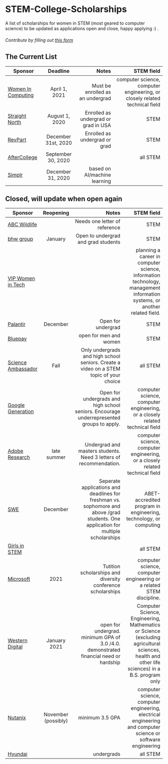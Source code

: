 # STEM-College-Scholarships
A list of scholarships for women in STEM (most geared to computer science) to be updated as applications open and close, happy applying :) . 

###### *Contribute by filling out [this form](https://forms.gle/34XDLW9FGWMNPWXA9)*


## The Current List 
| Sponsor        | Deadline           | Notes | STEM field | 
| ------------- |:-------------:| -----:|-----:|
| [Women In Computing](https://www.loadview-testing.com/scholarship/)      | April 1, 2021 | Must be enrolled as an undergrad |computer science, computer engineering, or closely related technical field |
| [Straight North](https://www.straightnorth.com/scholarship/)      | August 1, 2020      | Enrolled as undergrad or grad in USA  |STEM|
| [RevPart](https://revpart.com/scholarship/) | December 31st, 2020 | Enrolled as undergrad or grad | STEM |
| [AfterCollege](https://www.aftercollege.com/company/aftercollege-inc/10/scholarship/259/?source=ur-sch-stem) | September 30, 2020 |  | all STEM |
| [Simplr](https://www.simplr.ai/scholarships) | December 31, 2020 | based on AI/machine learning |  |


## Closed, will update when open again
| Sponsor        | Reopening           | Notes  | STEM field |
| ------------- |:-------------:| -----:|-----:|
| [ABC Wildlife](https://abcwildlife.com/academic-scholarship)      |  | Needs one letter of reference | STEM |
| [bhw group](https://thebhwgroup.com/scholarship)      | January | Open to undergrad and grad students| STEM |
| [VIP Women in Tech](https://www.trustvip.com/wp-content/uploads/2020/01/2020WITS.pdf) |  |  |planning a career in computer science, information technology, management information systems, or another related field. |
| [Palantir](https://www.palantir.com/students/scholarship/wit-north-america/) | December | Open for undergrad | STEM |
| [Bluepay](https://www.bluepay.com/company/scholarship/) |  | open for men and women | STEM |
| [Science Ambassador](https://www.scienceambassadorscholarship.org/#faq) | Fall | Only undergrads and high school seniors. Create a video on a STEM topic of your choice | all STEM |
| [Google Generation](https://buildyourfuture.withgoogle.com/scholarships/generation-google-scholarship/) |  | Open for undergrads and high school seniors. Encourage underrepresented groups to apply. | computer science, computer engineering, or a closely related technical field |
| [Adobe Research](https://research.adobe.com/scholarship/) | late summer | Undergrad and masters students. Need 3 letters of recommendation. | computer science, computer engineering, or a closely related technical field |
| [SWE](https://scholarships.swe.org/applications/login.asp) | December | Seperate applications and deadlines for freshman vs. sophomore and above /grad students. One application for multiple scholarships | ABET-accredited program in engineering, technology, or computing  |
| [Girls in STEM](https://girlswhostem.com/girls-in-stem-scholarship/) |  |  | all STEM |
| [Microsoft](https://careers.microsoft.com/students/us/en/usscholarshipprogram) | 2021 | Tutition scholarships and diversity conference scholarships | computer science, computer engineering or a related STEM discipline. |
| [Western Digital](https://www.westerndigital.com/company/corporate-philanthropy/scholarship-programs) | January 2021 | open for undergrad. minimum GPA of 3.0 /4.0. demonstrated financial need or hardship | Computer Science, Engineering, Mathematics or Science (excluding agricultural sciences, health and other life sciences) in a B.S. program only | 
| [Nutanix](https://www.nutanix.com/scholarships) | November (possibly) | minimum 3.5 GPA | computer science, computer engineering, electrical engineering and computer science or software engineering |
| [Hyundai](https://www.tun.com/blog/hyundai-women-in-stem-scholarship/) |  | undergrads | all STEM |



